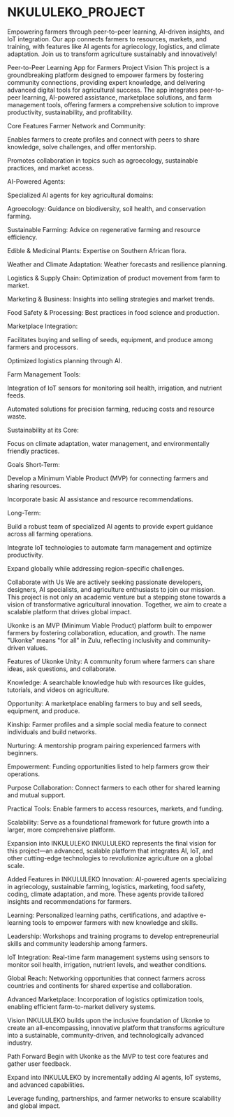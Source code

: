 # NKULULEKO_PROJECT
Empowering farmers through peer-to-peer learning, AI-driven insights, and IoT integration. Our app connects farmers to resources, markets, and training, with features like AI agents for agriecology, logistics, and climate adaptation. Join us to transform agriculture sustainably and innovatively!


Peer-to-Peer Learning App for Farmers
Project Vision
This project is a groundbreaking platform designed to empower farmers by fostering community connections, providing expert knowledge, and delivering advanced digital tools for agricultural success. The app integrates peer-to-peer learning, AI-powered assistance, marketplace solutions, and farm management tools, offering farmers a comprehensive solution to improve productivity, sustainability, and profitability.

Core Features
Farmer Network and Community:

Enables farmers to create profiles and connect with peers to share knowledge, solve challenges, and offer mentorship.

Promotes collaboration in topics such as agroecology, sustainable practices, and market access.

AI-Powered Agents:

Specialized AI agents for key agricultural domains:

Agroecology: Guidance on biodiversity, soil health, and conservation farming.

Sustainable Farming: Advice on regenerative farming and resource efficiency.

Edible & Medicinal Plants: Expertise on Southern African flora.

Weather and Climate Adaptation: Weather forecasts and resilience planning.

Logistics & Supply Chain: Optimization of product movement from farm to market.

Marketing & Business: Insights into selling strategies and market trends.

Food Safety & Processing: Best practices in food science and production.

Marketplace Integration:

Facilitates buying and selling of seeds, equipment, and produce among farmers and processors.

Optimized logistics planning through AI.

Farm Management Tools:

Integration of IoT sensors for monitoring soil health, irrigation, and nutrient feeds.

Automated solutions for precision farming, reducing costs and resource waste.

Sustainability at its Core:

Focus on climate adaptation, water management, and environmentally friendly practices.

Goals
Short-Term:

Develop a Minimum Viable Product (MVP) for connecting farmers and sharing resources.

Incorporate basic AI assistance and resource recommendations.

Long-Term:

Build a robust team of specialized AI agents to provide expert guidance across all farming operations.

Integrate IoT technologies to automate farm management and optimize productivity.

Expand globally while addressing region-specific challenges.

Collaborate with Us
We are actively seeking passionate developers, designers, AI specialists, and agriculture enthusiasts to join our mission. This project is not only an academic venture but a stepping stone towards a vision of transformative agricultural innovation. Together, we aim to create a scalable platform that drives global impact.


Ukonke is an MVP (Minimum Viable Product) platform built to empower farmers by fostering collaboration, education, and growth. The name "Ukonke" means "for all" in Zulu, reflecting inclusivity and community-driven values.

Features of Ukonke
Unity: A community forum where farmers can share ideas, ask questions, and collaborate.

Knowledge: A searchable knowledge hub with resources like guides, tutorials, and videos on agriculture.

Opportunity: A marketplace enabling farmers to buy and sell seeds, equipment, and produce.

Kinship: Farmer profiles and a simple social media feature to connect individuals and build networks.

Nurturing: A mentorship program pairing experienced farmers with beginners.

Empowerment: Funding opportunities listed to help farmers grow their operations.

Purpose
Collaboration: Connect farmers to each other for shared learning and mutual support.

Practical Tools: Enable farmers to access resources, markets, and funding.

Scalability: Serve as a foundational framework for future growth into a larger, more comprehensive platform.

Expansion into INKULULEKO
INKULULEKO represents the final vision for this project—an advanced, scalable platform that integrates AI, IoT, and other cutting-edge technologies to revolutionize agriculture on a global scale.

Added Features in INKULULEKO
Innovation: AI-powered agents specializing in agriecology, sustainable farming, logistics, marketing, food safety, coding, climate adaptation, and more. These agents provide tailored insights and recommendations for farmers.

Learning: Personalized learning paths, certifications, and adaptive e-learning tools to empower farmers with new knowledge and skills.

Leadership: Workshops and training programs to develop entrepreneurial skills and community leadership among farmers.

IoT Integration: Real-time farm management systems using sensors to monitor soil health, irrigation, nutrient levels, and weather conditions.

Global Reach: Networking opportunities that connect farmers across countries and continents for shared expertise and collaboration.

Advanced Marketplace: Incorporation of logistics optimization tools, enabling efficient farm-to-market delivery systems.

Vision
INKULULEKO builds upon the inclusive foundation of Ukonke to create an all-encompassing, innovative platform that transforms agriculture into a sustainable, community-driven, and technologically advanced industry.

Path Forward
Begin with Ukonke as the MVP to test core features and gather user feedback.

Expand into INKULULEKO by incrementally adding AI agents, IoT systems, and advanced capabilities.

Leverage funding, partnerships, and farmer networks to ensure scalability and global impact.
